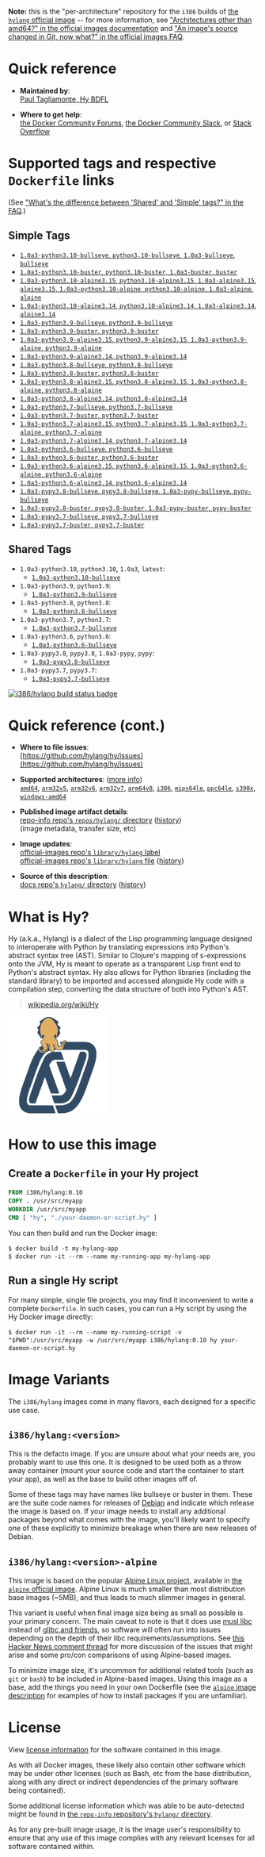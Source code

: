 <!--

********************************************************************************

WARNING:

    DO NOT EDIT "hylang/README.md"

    IT IS AUTO-GENERATED

    (from the other files in "hylang/" combined with a set of templates)

********************************************************************************

-->

**Note:** this is the "per-architecture" repository for the `i386` builds of [the `hylang` official image](https://hub.docker.com/_/hylang) -- for more information, see ["Architectures other than amd64?" in the official images documentation](https://github.com/docker-library/official-images#architectures-other-than-amd64) and ["An image's source changed in Git, now what?" in the official images FAQ](https://github.com/docker-library/faq#an-images-source-changed-in-git-now-what).

# Quick reference

-	**Maintained by**:  
	[Paul Tagliamonte, Hy BDFL](https://github.com/hylang/hy)

-	**Where to get help**:  
	[the Docker Community Forums](https://forums.docker.com/), [the Docker Community Slack](https://dockr.ly/slack), or [Stack Overflow](https://stackoverflow.com/search?tab=newest&q=docker)

# Supported tags and respective `Dockerfile` links

(See ["What's the difference between 'Shared' and 'Simple' tags?" in the FAQ](https://github.com/docker-library/faq#whats-the-difference-between-shared-and-simple-tags).)

## Simple Tags

-	[`1.0a3-python3.10-bullseye`, `python3.10-bullseye`, `1.0a3-bullseye`, `bullseye`](https://github.com/hylang/docker-hylang/blob/a96651faa387b5fd876e68a98cc081cb483d9b22/dockerfiles-generated/Dockerfile.python3.10-bullseye)
-	[`1.0a3-python3.10-buster`, `python3.10-buster`, `1.0a3-buster`, `buster`](https://github.com/hylang/docker-hylang/blob/a96651faa387b5fd876e68a98cc081cb483d9b22/dockerfiles-generated/Dockerfile.python3.10-buster)
-	[`1.0a3-python3.10-alpine3.15`, `python3.10-alpine3.15`, `1.0a3-alpine3.15`, `alpine3.15`, `1.0a3-python3.10-alpine`, `python3.10-alpine`, `1.0a3-alpine`, `alpine`](https://github.com/hylang/docker-hylang/blob/a96651faa387b5fd876e68a98cc081cb483d9b22/dockerfiles-generated/Dockerfile.python3.10-alpine3.15)
-	[`1.0a3-python3.10-alpine3.14`, `python3.10-alpine3.14`, `1.0a3-alpine3.14`, `alpine3.14`](https://github.com/hylang/docker-hylang/blob/a96651faa387b5fd876e68a98cc081cb483d9b22/dockerfiles-generated/Dockerfile.python3.10-alpine3.14)
-	[`1.0a3-python3.9-bullseye`, `python3.9-bullseye`](https://github.com/hylang/docker-hylang/blob/a96651faa387b5fd876e68a98cc081cb483d9b22/dockerfiles-generated/Dockerfile.python3.9-bullseye)
-	[`1.0a3-python3.9-buster`, `python3.9-buster`](https://github.com/hylang/docker-hylang/blob/a96651faa387b5fd876e68a98cc081cb483d9b22/dockerfiles-generated/Dockerfile.python3.9-buster)
-	[`1.0a3-python3.9-alpine3.15`, `python3.9-alpine3.15`, `1.0a3-python3.9-alpine`, `python3.9-alpine`](https://github.com/hylang/docker-hylang/blob/a96651faa387b5fd876e68a98cc081cb483d9b22/dockerfiles-generated/Dockerfile.python3.9-alpine3.15)
-	[`1.0a3-python3.9-alpine3.14`, `python3.9-alpine3.14`](https://github.com/hylang/docker-hylang/blob/a96651faa387b5fd876e68a98cc081cb483d9b22/dockerfiles-generated/Dockerfile.python3.9-alpine3.14)
-	[`1.0a3-python3.8-bullseye`, `python3.8-bullseye`](https://github.com/hylang/docker-hylang/blob/a96651faa387b5fd876e68a98cc081cb483d9b22/dockerfiles-generated/Dockerfile.python3.8-bullseye)
-	[`1.0a3-python3.8-buster`, `python3.8-buster`](https://github.com/hylang/docker-hylang/blob/a96651faa387b5fd876e68a98cc081cb483d9b22/dockerfiles-generated/Dockerfile.python3.8-buster)
-	[`1.0a3-python3.8-alpine3.15`, `python3.8-alpine3.15`, `1.0a3-python3.8-alpine`, `python3.8-alpine`](https://github.com/hylang/docker-hylang/blob/a96651faa387b5fd876e68a98cc081cb483d9b22/dockerfiles-generated/Dockerfile.python3.8-alpine3.15)
-	[`1.0a3-python3.8-alpine3.14`, `python3.8-alpine3.14`](https://github.com/hylang/docker-hylang/blob/a96651faa387b5fd876e68a98cc081cb483d9b22/dockerfiles-generated/Dockerfile.python3.8-alpine3.14)
-	[`1.0a3-python3.7-bullseye`, `python3.7-bullseye`](https://github.com/hylang/docker-hylang/blob/a96651faa387b5fd876e68a98cc081cb483d9b22/dockerfiles-generated/Dockerfile.python3.7-bullseye)
-	[`1.0a3-python3.7-buster`, `python3.7-buster`](https://github.com/hylang/docker-hylang/blob/a96651faa387b5fd876e68a98cc081cb483d9b22/dockerfiles-generated/Dockerfile.python3.7-buster)
-	[`1.0a3-python3.7-alpine3.15`, `python3.7-alpine3.15`, `1.0a3-python3.7-alpine`, `python3.7-alpine`](https://github.com/hylang/docker-hylang/blob/a96651faa387b5fd876e68a98cc081cb483d9b22/dockerfiles-generated/Dockerfile.python3.7-alpine3.15)
-	[`1.0a3-python3.7-alpine3.14`, `python3.7-alpine3.14`](https://github.com/hylang/docker-hylang/blob/a96651faa387b5fd876e68a98cc081cb483d9b22/dockerfiles-generated/Dockerfile.python3.7-alpine3.14)
-	[`1.0a3-python3.6-bullseye`, `python3.6-bullseye`](https://github.com/hylang/docker-hylang/blob/a96651faa387b5fd876e68a98cc081cb483d9b22/dockerfiles-generated/Dockerfile.python3.6-bullseye)
-	[`1.0a3-python3.6-buster`, `python3.6-buster`](https://github.com/hylang/docker-hylang/blob/a96651faa387b5fd876e68a98cc081cb483d9b22/dockerfiles-generated/Dockerfile.python3.6-buster)
-	[`1.0a3-python3.6-alpine3.15`, `python3.6-alpine3.15`, `1.0a3-python3.6-alpine`, `python3.6-alpine`](https://github.com/hylang/docker-hylang/blob/a96651faa387b5fd876e68a98cc081cb483d9b22/dockerfiles-generated/Dockerfile.python3.6-alpine3.15)
-	[`1.0a3-python3.6-alpine3.14`, `python3.6-alpine3.14`](https://github.com/hylang/docker-hylang/blob/a96651faa387b5fd876e68a98cc081cb483d9b22/dockerfiles-generated/Dockerfile.python3.6-alpine3.14)
-	[`1.0a3-pypy3.8-bullseye`, `pypy3.8-bullseye`, `1.0a3-pypy-bullseye`, `pypy-bullseye`](https://github.com/hylang/docker-hylang/blob/a96651faa387b5fd876e68a98cc081cb483d9b22/dockerfiles-generated/Dockerfile.pypy3.8-bullseye)
-	[`1.0a3-pypy3.8-buster`, `pypy3.8-buster`, `1.0a3-pypy-buster`, `pypy-buster`](https://github.com/hylang/docker-hylang/blob/a96651faa387b5fd876e68a98cc081cb483d9b22/dockerfiles-generated/Dockerfile.pypy3.8-buster)
-	[`1.0a3-pypy3.7-bullseye`, `pypy3.7-bullseye`](https://github.com/hylang/docker-hylang/blob/a96651faa387b5fd876e68a98cc081cb483d9b22/dockerfiles-generated/Dockerfile.pypy3.7-bullseye)
-	[`1.0a3-pypy3.7-buster`, `pypy3.7-buster`](https://github.com/hylang/docker-hylang/blob/a96651faa387b5fd876e68a98cc081cb483d9b22/dockerfiles-generated/Dockerfile.pypy3.7-buster)

## Shared Tags

-	`1.0a3-python3.10`, `python3.10`, `1.0a3`, `latest`:
	-	[`1.0a3-python3.10-bullseye`](https://github.com/hylang/docker-hylang/blob/a96651faa387b5fd876e68a98cc081cb483d9b22/dockerfiles-generated/Dockerfile.python3.10-bullseye)
-	`1.0a3-python3.9`, `python3.9`:
	-	[`1.0a3-python3.9-bullseye`](https://github.com/hylang/docker-hylang/blob/a96651faa387b5fd876e68a98cc081cb483d9b22/dockerfiles-generated/Dockerfile.python3.9-bullseye)
-	`1.0a3-python3.8`, `python3.8`:
	-	[`1.0a3-python3.8-bullseye`](https://github.com/hylang/docker-hylang/blob/a96651faa387b5fd876e68a98cc081cb483d9b22/dockerfiles-generated/Dockerfile.python3.8-bullseye)
-	`1.0a3-python3.7`, `python3.7`:
	-	[`1.0a3-python3.7-bullseye`](https://github.com/hylang/docker-hylang/blob/a96651faa387b5fd876e68a98cc081cb483d9b22/dockerfiles-generated/Dockerfile.python3.7-bullseye)
-	`1.0a3-python3.6`, `python3.6`:
	-	[`1.0a3-python3.6-bullseye`](https://github.com/hylang/docker-hylang/blob/a96651faa387b5fd876e68a98cc081cb483d9b22/dockerfiles-generated/Dockerfile.python3.6-bullseye)
-	`1.0a3-pypy3.8`, `pypy3.8`, `1.0a3-pypy`, `pypy`:
	-	[`1.0a3-pypy3.8-bullseye`](https://github.com/hylang/docker-hylang/blob/a96651faa387b5fd876e68a98cc081cb483d9b22/dockerfiles-generated/Dockerfile.pypy3.8-bullseye)
-	`1.0a3-pypy3.7`, `pypy3.7`:
	-	[`1.0a3-pypy3.7-bullseye`](https://github.com/hylang/docker-hylang/blob/a96651faa387b5fd876e68a98cc081cb483d9b22/dockerfiles-generated/Dockerfile.pypy3.7-bullseye)

[![i386/hylang build status badge](https://img.shields.io/jenkins/s/https/doi-janky.infosiftr.net/job/multiarch/job/i386/job/hylang.svg?label=i386/hylang%20%20build%20job)](https://doi-janky.infosiftr.net/job/multiarch/job/i386/job/hylang/)

# Quick reference (cont.)

-	**Where to file issues**:  
	[https://github.com/hylang/hy/issues](https://github.com/hylang/hy/issues)

-	**Supported architectures**: ([more info](https://github.com/docker-library/official-images#architectures-other-than-amd64))  
	[`amd64`](https://hub.docker.com/r/amd64/hylang/), [`arm32v5`](https://hub.docker.com/r/arm32v5/hylang/), [`arm32v6`](https://hub.docker.com/r/arm32v6/hylang/), [`arm32v7`](https://hub.docker.com/r/arm32v7/hylang/), [`arm64v8`](https://hub.docker.com/r/arm64v8/hylang/), [`i386`](https://hub.docker.com/r/i386/hylang/), [`mips64le`](https://hub.docker.com/r/mips64le/hylang/), [`ppc64le`](https://hub.docker.com/r/ppc64le/hylang/), [`s390x`](https://hub.docker.com/r/s390x/hylang/), [`windows-amd64`](https://hub.docker.com/r/winamd64/hylang/)

-	**Published image artifact details**:  
	[repo-info repo's `repos/hylang/` directory](https://github.com/docker-library/repo-info/blob/master/repos/hylang) ([history](https://github.com/docker-library/repo-info/commits/master/repos/hylang))  
	(image metadata, transfer size, etc)

-	**Image updates**:  
	[official-images repo's `library/hylang` label](https://github.com/docker-library/official-images/issues?q=label%3Alibrary%2Fhylang)  
	[official-images repo's `library/hylang` file](https://github.com/docker-library/official-images/blob/master/library/hylang) ([history](https://github.com/docker-library/official-images/commits/master/library/hylang))

-	**Source of this description**:  
	[docs repo's `hylang/` directory](https://github.com/docker-library/docs/tree/master/hylang) ([history](https://github.com/docker-library/docs/commits/master/hylang))

# What is Hy?

Hy (a.k.a., Hylang) is a dialect of the Lisp programming language designed to interoperate with Python by translating expressions into Python's abstract syntax tree (AST). Similar to Clojure's mapping of s-expressions onto the JVM, Hy is meant to operate as a transparent Lisp front end to Python's abstract syntax. Hy also allows for Python libraries (including the standard library) to be imported and accessed alongside Hy code with a compilation step, converting the data structure of both into Python's AST.

> [wikipedia.org/wiki/Hy](https://en.wikipedia.org/wiki/Hy)

![logo](https://raw.githubusercontent.com/docker-library/docs/c097f38c6ee48cd13456df8cd853a9d806fff429/hylang/logo.png)

# How to use this image

## Create a `Dockerfile` in your Hy project

```dockerfile
FROM i386/hylang:0.10
COPY . /usr/src/myapp
WORKDIR /usr/src/myapp
CMD [ "hy", "./your-daemon-or-script.hy" ]
```

You can then build and run the Docker image:

```console
$ docker build -t my-hylang-app
$ docker run -it --rm --name my-running-app my-hylang-app
```

## Run a single Hy script

For many simple, single file projects, you may find it inconvenient to write a complete `Dockerfile`. In such cases, you can run a Hy script by using the Hy Docker image directly:

```console
$ docker run -it --rm --name my-running-script -v "$PWD":/usr/src/myapp -w /usr/src/myapp i386/hylang:0.10 hy your-daemon-or-script.hy
```

# Image Variants

The `i386/hylang` images come in many flavors, each designed for a specific use case.

## `i386/hylang:<version>`

This is the defacto image. If you are unsure about what your needs are, you probably want to use this one. It is designed to be used both as a throw away container (mount your source code and start the container to start your app), as well as the base to build other images off of.

Some of these tags may have names like bullseye or buster in them. These are the suite code names for releases of [Debian](https://wiki.debian.org/DebianReleases) and indicate which release the image is based on. If your image needs to install any additional packages beyond what comes with the image, you'll likely want to specify one of these explicitly to minimize breakage when there are new releases of Debian.

## `i386/hylang:<version>-alpine`

This image is based on the popular [Alpine Linux project](https://alpinelinux.org), available in [the `alpine` official image](https://hub.docker.com/_/alpine). Alpine Linux is much smaller than most distribution base images (~5MB), and thus leads to much slimmer images in general.

This variant is useful when final image size being as small as possible is your primary concern. The main caveat to note is that it does use [musl libc](https://musl.libc.org) instead of [glibc and friends](https://www.etalabs.net/compare_libcs.html), so software will often run into issues depending on the depth of their libc requirements/assumptions. See [this Hacker News comment thread](https://news.ycombinator.com/item?id=10782897) for more discussion of the issues that might arise and some pro/con comparisons of using Alpine-based images.

To minimize image size, it's uncommon for additional related tools (such as `git` or `bash`) to be included in Alpine-based images. Using this image as a base, add the things you need in your own Dockerfile (see the [`alpine` image description](https://hub.docker.com/_/alpine/) for examples of how to install packages if you are unfamiliar).

# License

View [license information](https://github.com/hylang/hy/blob/master/LICENSE) for the software contained in this image.

As with all Docker images, these likely also contain other software which may be under other licenses (such as Bash, etc from the base distribution, along with any direct or indirect dependencies of the primary software being contained).

Some additional license information which was able to be auto-detected might be found in [the `repo-info` repository's `hylang/` directory](https://github.com/docker-library/repo-info/tree/master/repos/hylang).

As for any pre-built image usage, it is the image user's responsibility to ensure that any use of this image complies with any relevant licenses for all software contained within.
